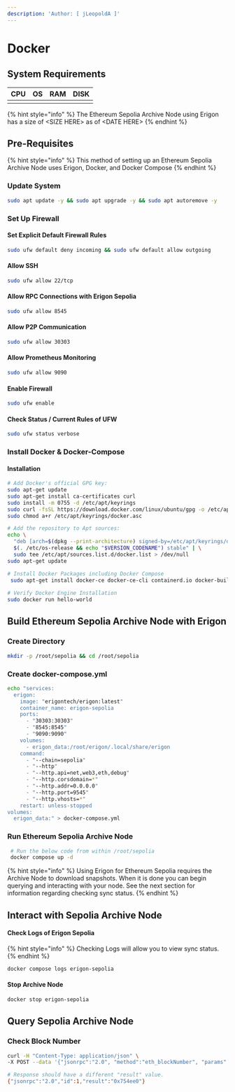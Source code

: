 ```yaml
---
description: 'Author: [ jLeopoldA ]'
---
```


# Docker

## System Requirements

| CPU | OS | RAM | DISK |
| --- | -- | --- | ---- |
|     |    |     |      |

{% hint style="info" %}
The Ethereum Sepolia Archive Node using Erigon has a size of \<SIZE HERE> as of \<DATE HERE>
{% endhint %}

## Pre-Requisites

{% hint style="info" %}
This method of setting up an Ethereum Sepolia Archive Node uses Erigon, Docker, and Docker Compose
{% endhint %}

### Update System

```bash
sudo apt update -y && sudo apt upgrade -y && sudo apt autoremove -y
```

### Set Up Firewall

#### Set Explicit Default Firewall Rules

```bash
sudo ufw default deny incoming && sudo ufw default allow outgoing
```

#### Allow SSH

```bash
sudo ufw allow 22/tcp
```

#### Allow RPC Connections with Erigon Sepolia

```bash
sudo ufw allow 8545
```

#### Allow P2P Communication

```bash
sudo ufw allow 30303
```

#### Allow Prometheus Monitoring

```bash
sudo ufw allow 9090
```

#### Enable Firewall

```bash
sudo ufw enable
```

#### Check Status / Current Rules of UFW

```bash
sudo ufw status verbose
```

### Install Docker & Docker-Compose

#### Installation

```bash
# Add Docker's official GPG key:
sudo apt-get update
sudo apt-get install ca-certificates curl
sudo install -m 0755 -d /etc/apt/keyrings
sudo curl -fsSL https://download.docker.com/linux/ubuntu/gpg -o /etc/apt/keyrings/docker.asc
sudo chmod a+r /etc/apt/keyrings/docker.asc

# Add the repository to Apt sources:
echo \
  "deb [arch=$(dpkg --print-architecture) signed-by=/etc/apt/keyrings/docker.asc] https://download.docker.com/linux/ubuntu \
  $(. /etc/os-release && echo "$VERSION_CODENAME") stable" | \
  sudo tee /etc/apt/sources.list.d/docker.list > /dev/null
sudo apt-get update

# Install Docker Packages including Docker Compose
 sudo apt-get install docker-ce docker-ce-cli containerd.io docker-buildx-plugin docker-compose-plugin
 
# Verify Docker Engine Installation
sudo docker run hello-world
```

## Build Ethereum Sepolia Archive Node with Erigon

### Create Directory

```bash
mkdir -p /root/sepolia && cd /root/sepolia
```

### Create docker-compose.yml

```bash
echo "services:
  erigon:
    image: "erigontech/erigon:latest"
    container_name: erigon-sepolia
    ports:
      - "30303:30303"
      - "8545:8545"
      - "9090:9090"
    volumes:
      - erigon_data:/root/erigon/.local/share/erigon
    command:
      - "--chain=sepolia"
      - "--http"
      - "--http.api=net,web3,eth,debug"
      - "--http.corsdomain=*"
      - "--http.addr=0.0.0.0"
      - "--http.port=9545"
      - "--http.vhosts=*"
    restart: unless-stopped
volumes:
  erigon_data:" > docker-compose.yml
```

### Run Ethereum Sepolia Archive Node

```bash
 # Run the below code from within /root/sepolia
 docker compose up -d
```

{% hint style="info" %}
Using Erigon for Ethereum Sepolia requires the Archive Node to download snapshots. When it is done you can begin querying and interacting with your node. See the next section for information regarding checking sync status.
{% endhint %}

## Interact with Sepolia Archive Node

#### Check Logs of Erigon Sepolia

{% hint style="info" %}
Checking Logs will allow you to view sync status.
{% endhint %}

```bash
docker compose logs erigon-sepolia
```

#### Stop Archive Node

```bash
docker stop erigon-sepolia
```

## Query Sepolia Archive Node

### Check Block Number

```bash
curl -H "Content-Type: application/json" \
-X POST --data '{"jsonrpc":"2.0", "method":"eth_blockNumber", "params":[], "id":1}' http://localhost:8545

# Response should have a different "result" value.
{"jsonrpc":"2.0","id":1,"result":"0x754ee0"}
```
